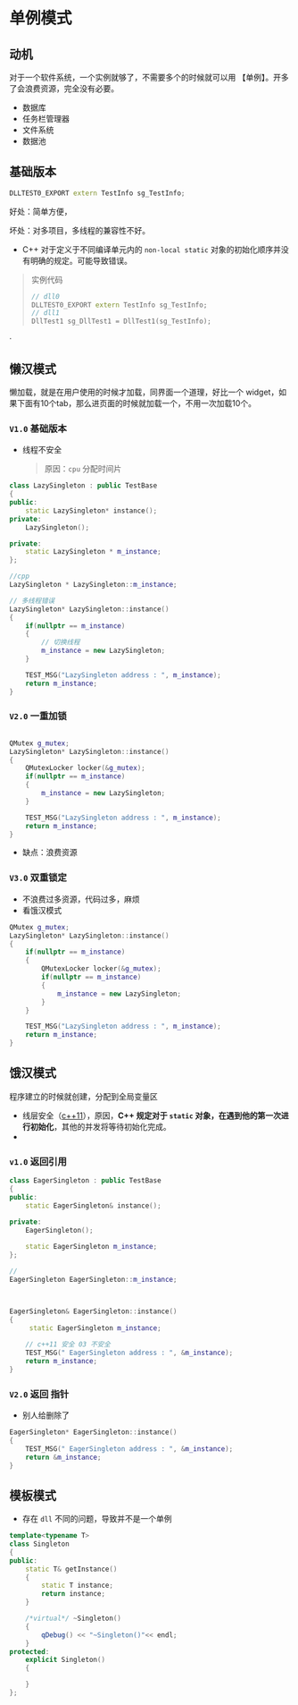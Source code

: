 # 单例模式

## 动机

对于一个软件系统，一个实例就够了，不需要多个的时候就可以用 【单例】。开多了会浪费资源，完全没有必要。

* 数据库
* 任务栏管理器
* 文件系统
* 数据池





## 基础版本

~~~c++
DLLTEST0_EXPORT extern TestInfo sg_TestInfo;
~~~

好处：简单方便，

坏处：对多项目，多线程的兼容性不好。

*  C++ 对于定义于不同编译单元内的 `non-local static` 对象的初始化顺序并没有明确的规定。可能导致错误。

> 实例代码
>
> ~~~c++
> // dll0
> DLLTEST0_EXPORT extern TestInfo sg_TestInfo;
> // dll1
> DllTest1 sg_DllTest1 = DllTest1(sg_TestInfo);
> ~~~
>
> 

·

## 懒汉模式

懒加载，就是在用户使用的时候才加载，同界面一个道理，好比一个 widget，如果下面有10个tab，那么进页面的时候就加载一个，不用一次加载10个。

### `V1.0` 基础版本

* 线程不安全

  > 原因：`cpu` 分配时间片

~~~c++
class LazySingleton : public TestBase
{
public:
    static LazySingleton* instance();
private:
    LazySingleton();

private:
    static LazySingleton * m_instance;
};

//cpp
LazySingleton * LazySingleton::m_instance;

// 多线程错误
LazySingleton* LazySingleton::instance()
{
    if(nullptr == m_instance)
    {	
        // 切换线程
        m_instance = new LazySingleton;
    }

    TEST_MSG("LazySingleton address : ", m_instance);
    return m_instance;
}

~~~

### `V2.0`  一重加锁

~~~c++

QMutex g_mutex;
LazySingleton* LazySingleton::instance()
{
    QMutexLocker locker(&g_mutex);
    if(nullptr == m_instance)
    {
        m_instance = new LazySingleton;
    }

    TEST_MSG("LazySingleton address : ", m_instance);
    return m_instance;
}
~~~

* 缺点：浪费资源

### `V3.0` 双重锁定

* 不浪费过多资源，代码过多，麻烦
* 看饿汉模式

~~~c++
QMutex g_mutex;
LazySingleton* LazySingleton::instance()
{
    if(nullptr == m_instance)
    {
        QMutexLocker locker(&g_mutex);
        if(nullptr == m_instance)
        {
            m_instance = new LazySingleton;
        }
    }

    TEST_MSG("LazySingleton address : ", m_instance);
    return m_instance;
}

~~~



## 饿汉模式

程序建立的时候就创建，分配到全局变量区

* 线层安全（[c++11](https://oomake.com/question/326422)），原因，**C++ 规定对于 `static` 对象，在遇到他的第一次进行初始化**，其他的并发将等待初始化完成。
* 

### `v1.0` 返回引用

~~~c++
class EagerSingleton : public TestBase
{
public:
    static EagerSingleton& instance();

private:
    EagerSingleton();
   
	static EagerSingleton m_instance;
};

// 
EagerSingleton EagerSingleton::m_instance;



EagerSingleton& EagerSingleton::instance()
{
     static EagerSingleton m_instance;
    
    // c++11 安全 03 不安全
    TEST_MSG(" EagerSingleton address : ", &m_instance);
    return m_instance;
}

~~~



### `V2.0` 返回 指针

* 别人给删除了

~~~C++
EagerSingleton* EagerSingleton::instance()
{
    TEST_MSG(" EagerSingleton address : ", &m_instance);
    return &m_instance;
}
~~~




## 模板模式

* 存在 `dll` 不同的问题，导致并不是一个单例

~~~c++
template<typename T>
class Singleton
{
public:
    static T& getInstance()
    {
        static T instance;
        return instance;
    }

    /*virtual*/ ~Singleton()
    {
        qDebug() << "~Singleton()"<< endl;
    }
protected:
    explicit Singleton()
    {

    }
};

~~~







